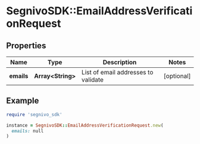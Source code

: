 # SegnivoSDK::EmailAddressVerificationRequest

## Properties

| Name | Type | Description | Notes |
| ---- | ---- | ----------- | ----- |
| **emails** | **Array&lt;String&gt;** | List of email addresses to validate | [optional] |

## Example

```ruby
require 'segnivo_sdk'

instance = SegnivoSDK::EmailAddressVerificationRequest.new(
  emails: null
)
```

